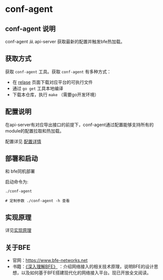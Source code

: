 # conf-agent 

## conf-agent 说明
conf-agent 从 api-server 获取最新的配置并触发bfe热加载。

## 获取方式
获取 `conf-agent` 工具。获取 `conf-agent` 有多种方式：
- 在 [relase](https://github.com/bfenetworks/conf-agent/releases) 页面下载对应平台的可执行文件
- 通过 `go get` 工具本地编译
- 下载本仓库，执行 `make` （需要go开发环境）

## 配置说明
在api-server有对应导出接口的前提下，conf-agent通过配置能够支持所有的module的配置拉取和热加载。

配置详见 [配置详情](/docs/zh_cn/config.md)

## 部署和启动
和 bfe同机部署

启动命令为:

```
./conf-agent

# 定制参数 ./conf-agent -h 查看
```

## 实现原理
详见[实现原理](./docs/zh_cn/implementation.md)

## 关于BFE
- 官网：https://www.bfe-networks.net
- 书籍：[《深入理解BFE》](https://github.com/baidu/bfe-book) ：介绍网络接入的相关技术原理，说明BFE的设计思想，以及如何基于BFE搭建现代化的网络接入平台。现已开放全文阅读。
